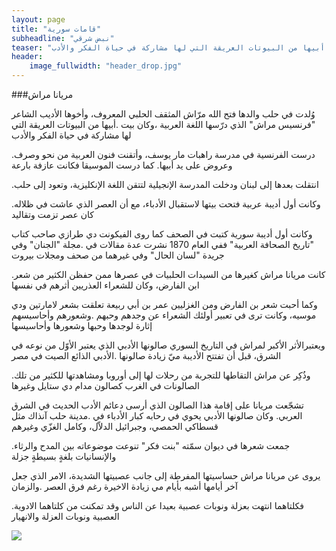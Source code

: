 ```yaml
---
layout: page
title: "قامات سورية"
subheadline: "نبض شرقي"
teaser: "وُلدت في حلب والدها فتح الله مرّاش المثقف الحلبي المعروف، وأخوها الأديب الشاعر فرنسيس مراش الذي درّسها اللغة العربية ،وكان بيت أبيها من البيوتات العريقة التي لها مشاركة في حياة الفكر والأدب"
header:
    image_fullwidth: "header_drop.jpg"
---
```


###مريانا مراش

وُلدت في حلب والدها فتح الله مرّاش المثقف الحلبي المعروف، وأخوها الأديب الشاعر "فرنسيس مراش" الذي درّسها اللغة العربية ،وكان بيت .أبيها من البيوتات العريقة التي لها مشاركة في حياة الفكر والأدب

.درست الفرنسية في مدرسة راهبات مار يوسف، وأتقنت فنون العربية من نحو وصرف وعروض على يد أبيها. كما درست الموسيقا فكانت عازفة بارعة


.انتقلت بعدها إلى لبنان ودخلت المدرسة الإنجيلية لتتقن اللغة الإنكليزية، وتعود إلى حلب

.وكانت أول أديبة عربية فتحت بيتها لاستقبال الأدباء، مع أن العصر الذي عاشت في ظلاله كان عصر تزمت وتقاليد

وكانت أول أديبة سورية كتبت في الصحف كما روى الفيكونت دي طرازي صاحب كتاب "تاريخ الصحافة العربية" ففي العام 1870 نشرت عدة مقالات في .مجلة "الجنان" وفي جريدة "لسان الحال" وفي غيرهما من صحف ومجلات بيروت

.كانت مريانا مراش كغيرها من السيدات الحلبيات في عصرها ممن حفظن الكثير من شعر ابن الفارض، وكان للشعراء العذريين أثرهم في نفسها

وكما أحبت شعر بن الفارض ومن الغزليين عمر بن أبي ربيعة تعلقت بشعر لامارتين ودي موسيه، وكانت ترى في تعبير أولئك الشعراء عن وجدهم وحبهم .وشعورهم وأحاسيسهم إثارة لوجدها وحبها وشعورها وأحاسيسها

ويعتبرالأثر الأكبر لمراش في التاريخ السوري صالونها الأدبي الذي يعتبر الأوّل من نوعه في الشرق، قبل أن تفتتح الأديبة ميّ زيادة صالونها .الأدبي الذائع الصيت في مصر

.وذُكِر عن مراش التقاطها للتجربة من رحلات لها إلى أوروبا ومشاهدتها للكثير من تلك الصالونات في الغرب كصالون مدام دي ستايل وغيرها

تشجّعت مريانا على إقامة هذا الصالون الذي أرسى دعائم الأدب الحديث في الشرق العربي. وكان صالونها الأدبي يحوي في رحابه كبار الأدباء في .مدينة حلب آنذاك مثل قسطاكي الحمصي، وجبرائيل الدلاّل، وكامل الغزّي وغيرهم

.جمعت شعرها في ديوان سمّته "بنت فكر" تنوعت موضوعاته بين المدح والرثاء والإنسانيات بلغةٍ بسيطةٍ جزلة

يروى عن مريانا مراش حساسيتها المفرطة إلى جانب عصبيتها الشديدة، الامر الذي جعل آخر أيامها أشبه بأيام مي زيادة الاخيرة رغم فرق العصر .والزمان

.فكلتاهما انتهت بعزلة ونوبات عصبية بعيدا عن الناس وقد تمكنت من كلتاهما الادوية العصبية ونوبات العزلة والانهيار


<img src="{{ site.url }}/images/meryana-marash.jpeg"/>
